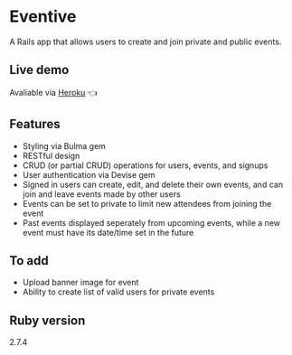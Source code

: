# Eventive

A Rails app that allows users to create and join private and public events.

## Live demo

Avaliable via [Heroku](https://eventive-app.herokuapp.com/) 👈

## Features

- Styling via Bulma gem
- RESTful design
- CRUD (or partial CRUD) operations for users, events, and signups
- User authentication via Devise gem
- Signed in users can create, edit, and delete their own events, and can join and leave events made by other users
- Events can be set to private to limit new attendees from joining the event
- Past events displayed seperately from upcoming events, while a new event must have its date/time set in the future

## To add

- Upload banner image for event
- Ability to create list of valid users for private events

## Ruby version

2.7.4
